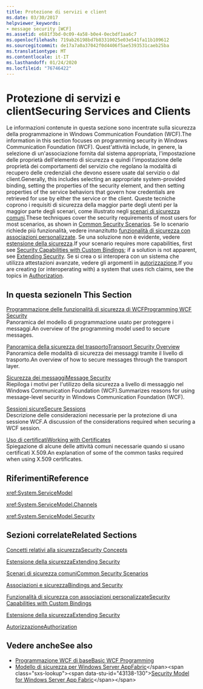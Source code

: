 ```yaml
---
title: Protezione di servizi e client
ms.date: 03/30/2017
helpviewer_keywords:
- message security [WCF]
ms.assetid: e681f3bd-0c09-4a58-b0e4-0ecbdf1aa6c7
ms.openlocfilehash: 719ab26198bd7b83310025e03e541fa11b109612
ms.sourcegitcommit: de17a7a0a37042f0d4406f5ae5393531caeb25ba
ms.translationtype: MT
ms.contentlocale: it-IT
ms.lasthandoff: 01/24/2020
ms.locfileid: "76746422"
---
```

# <a name="securing-services-and-clients"></a><span data-ttu-id="43138-102">Protezione di servizi e client</span><span class="sxs-lookup"><span data-stu-id="43138-102">Securing Services and Clients</span></span>
<span data-ttu-id="43138-103">Le informazioni contenute in questa sezione sono incentrate sulla sicurezza della programmazione in Windows Communication Foundation (WCF).</span><span class="sxs-lookup"><span data-stu-id="43138-103">The information in this section focuses on programming security in Windows Communication Foundation (WCF).</span></span> <span data-ttu-id="43138-104">Quest'attività include, in genere, la selezione di un'associazione fornita dal sistema appropriata, l'impostazione delle proprietà dell'elemento di sicurezza e quindi l'impostazione delle proprietà dei comportamenti del servizio che regolano la modalità di recupero delle credenziali che devono essere usate dal servizio o dal client.</span><span class="sxs-lookup"><span data-stu-id="43138-104">Generally, this includes selecting an appropriate system-provided binding, setting the properties of the security element, and then setting properties of the service behaviors that govern how credentials are retrieved for use by either the service or the client.</span></span> <span data-ttu-id="43138-105">Queste tecniche coprono i requisiti di sicurezza della maggior parte degli utenti per la maggior parte degli scenari, come illustrato negli [scenari di sicurezza comuni](../../../../docs/framework/wcf/feature-details/common-security-scenarios.md).</span><span class="sxs-lookup"><span data-stu-id="43138-105">These techniques cover the security requirements of most users for most scenarios, as shown in [Common Security Scenarios](../../../../docs/framework/wcf/feature-details/common-security-scenarios.md).</span></span> <span data-ttu-id="43138-106">Se lo scenario richiede più funzionalità, vedere innanzitutto [funzionalità di sicurezza con associazioni personalizzate](../../../../docs/framework/wcf/feature-details/security-capabilities-with-custom-bindings.md). Se una soluzione non è evidente, vedere [estensione della sicurezza](../../../../docs/framework/wcf/extending/extending-security.md).</span><span class="sxs-lookup"><span data-stu-id="43138-106">If your scenario requires more capabilities, first see [Security Capabilities with Custom Bindings](../../../../docs/framework/wcf/feature-details/security-capabilities-with-custom-bindings.md); if a solution is not apparent, see [Extending Security](../../../../docs/framework/wcf/extending/extending-security.md).</span></span> <span data-ttu-id="43138-107">Se si crea o si interopera con un sistema che utilizza attestazioni avanzate, vedere gli argomenti in [autorizzazione](../../../../docs/framework/wcf/feature-details/authorization-in-wcf.md).</span><span class="sxs-lookup"><span data-stu-id="43138-107">If you are creating (or interoperating with) a system that uses rich claims, see the topics in [Authorization](../../../../docs/framework/wcf/feature-details/authorization-in-wcf.md).</span></span>  
  
## <a name="in-this-section"></a><span data-ttu-id="43138-108">In questa sezione</span><span class="sxs-lookup"><span data-stu-id="43138-108">In This Section</span></span>  
 [<span data-ttu-id="43138-109">Programmazione delle funzionalità di sicurezza di WCF</span><span class="sxs-lookup"><span data-stu-id="43138-109">Programming WCF Security</span></span>](../../../../docs/framework/wcf/feature-details/programming-wcf-security.md)  
 <span data-ttu-id="43138-110">Panoramica del modello di programmazione usato per proteggere i messaggi.</span><span class="sxs-lookup"><span data-stu-id="43138-110">An overview of the programming model used to secure messages.</span></span>  
  
 [<span data-ttu-id="43138-111">Panoramica della sicurezza del trasporto</span><span class="sxs-lookup"><span data-stu-id="43138-111">Transport Security Overview</span></span>](../../../../docs/framework/wcf/feature-details/transport-security-overview.md)  
 <span data-ttu-id="43138-112">Panoramica delle modalità di sicurezza dei messaggi tramite il livello di trasporto.</span><span class="sxs-lookup"><span data-stu-id="43138-112">An overview of how to secure messages through the transport layer.</span></span>  
  
 [<span data-ttu-id="43138-113">Sicurezza dei messaggi</span><span class="sxs-lookup"><span data-stu-id="43138-113">Message Security</span></span>](../../../../docs/framework/wcf/feature-details/message-security-in-wcf.md)  
 <span data-ttu-id="43138-114">Riepiloga i motivi per l'utilizzo della sicurezza a livello di messaggio nel Windows Communication Foundation (WCF).</span><span class="sxs-lookup"><span data-stu-id="43138-114">Summarizes reasons for using message-level security in Windows Communication Foundation (WCF).</span></span>  
  
 [<span data-ttu-id="43138-115">Sessioni sicure</span><span class="sxs-lookup"><span data-stu-id="43138-115">Secure Sessions</span></span>](../../../../docs/framework/wcf/feature-details/secure-sessions.md)  
 <span data-ttu-id="43138-116">Descrizione delle considerazioni necessarie per la protezione di una sessione WCF.</span><span class="sxs-lookup"><span data-stu-id="43138-116">A discussion of the considerations required when securing a WCF session.</span></span>  
  
 [<span data-ttu-id="43138-117">Uso di certificati</span><span class="sxs-lookup"><span data-stu-id="43138-117">Working with Certificates</span></span>](../../../../docs/framework/wcf/feature-details/working-with-certificates.md)  
 <span data-ttu-id="43138-118">Spiegazione di alcune delle attività comuni necessarie quando si usano certificati X.509.</span><span class="sxs-lookup"><span data-stu-id="43138-118">An explanation of some of the common tasks required when using X.509 certificates.</span></span>  
  
## <a name="reference"></a><span data-ttu-id="43138-119">Riferimenti</span><span class="sxs-lookup"><span data-stu-id="43138-119">Reference</span></span>  
 <xref:System.ServiceModel>  
  
 <xref:System.ServiceModel.Channels>  
  
 <xref:System.ServiceModel.Security>  
  
## <a name="related-sections"></a><span data-ttu-id="43138-120">Sezioni correlate</span><span class="sxs-lookup"><span data-stu-id="43138-120">Related Sections</span></span>  
 [<span data-ttu-id="43138-121">Concetti relativi alla sicurezza</span><span class="sxs-lookup"><span data-stu-id="43138-121">Security Concepts</span></span>](../../../../docs/framework/wcf/feature-details/security-concepts.md)  
  
 [<span data-ttu-id="43138-122">Estensione della sicurezza</span><span class="sxs-lookup"><span data-stu-id="43138-122">Extending Security</span></span>](../../../../docs/framework/wcf/extending/extending-security.md)  
  
 [<span data-ttu-id="43138-123">Scenari di sicurezza comuni</span><span class="sxs-lookup"><span data-stu-id="43138-123">Common Security Scenarios</span></span>](../../../../docs/framework/wcf/feature-details/common-security-scenarios.md)  
  
 [<span data-ttu-id="43138-124">Associazioni e sicurezza</span><span class="sxs-lookup"><span data-stu-id="43138-124">Bindings and Security</span></span>](../../../../docs/framework/wcf/feature-details/bindings-and-security.md)  
  
 [<span data-ttu-id="43138-125">Funzionalità di sicurezza con associazioni personalizzate</span><span class="sxs-lookup"><span data-stu-id="43138-125">Security Capabilities with Custom Bindings</span></span>](../../../../docs/framework/wcf/feature-details/security-capabilities-with-custom-bindings.md)  
  
 [<span data-ttu-id="43138-126">Estensione della sicurezza</span><span class="sxs-lookup"><span data-stu-id="43138-126">Extending Security</span></span>](../../../../docs/framework/wcf/extending/extending-security.md)  
  
 [<span data-ttu-id="43138-127">Autorizzazione</span><span class="sxs-lookup"><span data-stu-id="43138-127">Authorization</span></span>](../../../../docs/framework/wcf/feature-details/authorization-in-wcf.md)  
  
## <a name="see-also"></a><span data-ttu-id="43138-128">Vedere anche</span><span class="sxs-lookup"><span data-stu-id="43138-128">See also</span></span>

- [<span data-ttu-id="43138-129">Programmazione WCF di base</span><span class="sxs-lookup"><span data-stu-id="43138-129">Basic WCF Programming</span></span>](../../../../docs/framework/wcf/basic-wcf-programming.md)
- <span data-ttu-id="43138-130">[Modello di sicurezza per Windows Server AppFabric](https://docs.microsoft.com/previous-versions/appfabric/ee677202(v=azure.10))</span><span class="sxs-lookup"><span data-stu-id="43138-130">[Security Model for Windows Server App Fabric](https://docs.microsoft.com/previous-versions/appfabric/ee677202(v=azure.10))</span></span>
